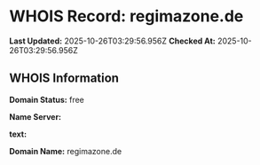 # WHOIS Record: regimazone.de

**Last Updated:** 2025-10-26T03:29:56.956Z
**Checked At:** 2025-10-26T03:29:56.956Z

## WHOIS Information

**Domain Status:** free

**Name Server:** 

**text:** 

**Domain Name:** regimazone.de


